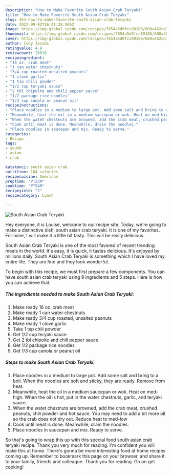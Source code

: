 ```yaml
---
description: "How to Make Favorite South Asian Crab Teryaki"
title: "How to Make Favorite South Asian Crab Teryaki"
slug: 453-how-to-make-favorite-south-asian-crab-teryaki
date: 2022-09-02T16:41:28.905Z
image: https://img-global.cpcdn.com/recipes/7654a5d9fcc89186/680x482cq70/south-asian-crab-teryaki-recipe-main-photo.jpg
thumbnail: https://img-global.cpcdn.com/recipes/7654a5d9fcc89186/680x482cq70/south-asian-crab-teryaki-recipe-main-photo.jpg
cover: https://img-global.cpcdn.com/recipes/7654a5d9fcc89186/680x482cq70/south-asian-crab-teryaki-recipe-main-photo.jpg
author: Cody Jacobs
ratingvalue: 4.9
reviewcount: 26616
recipeingredient:
- "16 oz. crab meat"
- "1 can water chestnuts"
- "3/4 cup roasted unsalted peanuts"
- "1 clove garlic"
- "1 tsp chili powder"
- "1/2 cup teryaki sauce"
- "2 tbl chipolte and chili pepper sauce"
- "1/2 package rice noodles"
- "1/3 cup canola or peanut oil"
recipeinstructions:
- "Place noodles in a medium to large pot. Add some salt and bring to a boil. When the noodles are soft and sticky, they are ready. Remove from heat."
- "Meanwhile, heat the oil in a medium saucepan or wok. Heat on med-high. When the oil is hot, put in the water chestnuts, garlic, and teryaki sauce."
- "When the watet chestnuts are browned, add the crab meat, crushed peanuts, chili powder and hot sauce. You may need to add a bit more oil so the crab does not dry out. Reduce heat to med-low"
- "Cook until meat is done. Meanwhile, drain the noodles."
- "Place noodles in saucepan and mix. Ready to serve."
categories:
- Recipe
tags:
- south
- asian
- crab

katakunci: south asian crab 
nutrition: 164 calories
recipecuisine: American
preptime: "PT23M"
cooktime: "PT54M"
recipeyield: "2"
recipecategory: Lunch

---
```



![South Asian Crab Teryaki](https://img-global.cpcdn.com/recipes/7654a5d9fcc89186/680x482cq70/south-asian-crab-teryaki-recipe-main-photo.jpg)

Hey everyone, it is Louise, welcome to our recipe site. Today, we're going to make a distinctive dish, south asian crab teryaki. It is one of my favorites. For mine, I will make it a little bit tasty. This will be really delicious.

South Asian Crab Teryaki is one of the most favored of recent trending meals in the world. It's easy, it is quick, it tastes delicious. It's enjoyed by millions daily. South Asian Crab Teryaki is something which I have loved my entire life. They are fine and they look wonderful.




To begin with this recipe, we must first prepare a few components. You can have south asian crab teryaki using 9 ingredients and 5 steps. Here is how you can achieve that.

<!--inarticleads1-->

##### The ingredients needed to make South Asian Crab Teryaki:

1. Make ready 16 oz. crab meat
1. Make ready 1 can water chestnuts
1. Make ready 3/4 cup roasted, unsalted peanuts
1. Make ready 1 clove garlic
1. Take 1 tsp chili powder
1. Get 1/2 cup teryaki sauce
1. Get 2 tbl chipolte and chili pepper sauce
1. Get 1/2 package rice noodles
1. Get 1/3 cup canola or peanut oil




<!--inarticleads2-->

##### Steps to make South Asian Crab Teryaki:

1. Place noodles in a medium to large pot. Add some salt and bring to a boil. When the noodles are soft and sticky, they are ready. Remove from heat.
1. Meanwhile, heat the oil in a medium saucepan or wok. Heat on med-high. When the oil is hot, put in the water chestnuts, garlic, and teryaki sauce.
1. When the watet chestnuts are browned, add the crab meat, crushed peanuts, chili powder and hot sauce. You may need to add a bit more oil so the crab does not dry out. Reduce heat to med-low
1. Cook until meat is done. Meanwhile, drain the noodles.
1. Place noodles in saucepan and mix. Ready to serve.




So that's going to wrap this up with this special food south asian crab teryaki recipe. Thank you very much for reading. I'm confident you will make this at home. There's gonna be more interesting food at home recipes coming up. Remember to bookmark this page on your browser, and share it to your family, friends and colleague. Thank you for reading. Go on get cooking!
